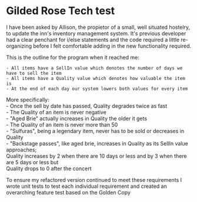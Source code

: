 # Gilded Rose Tech test #

I have been asked by Allison, the propietor of a small, well situated hostelry, to update the inn's inventory management system. It's previous developer had a clear penchant for i/else statements and the code required a little re-organizing before I felt comfortable adding in the new functionality required. 

This is the outline for the program when it reached me:

	- All items have a SellIn value which denotes the number of days we have to sell the item
	- All items have a Quality value which denotes how valuable the item is
	- At the end of each day our system lowers both values for every item

More specifically:  
	- Once the sell by date has passed, Quality degrades twice as fast  
	- The Quality of an item is never negative  
	- "Aged Brie" actually increases in Quality the older it gets  
	- The Quality of an item is never more than 50  
	- "Sulfuras", being a legendary item, never has to be sold or decreases in Quality  
	- "Backstage passes", like aged brie, increases in Quality as its SellIn value approaches;  
    Quality increases by 2 when there are 10 days or less and by 3 when there are 5 days or less but  
	Quality drops to 0 after the concert

To ensure my refactored version continued to meet these requirements I wrote unit tests to test each individual requirement and created an overarching feature test based on the Golden Copy
